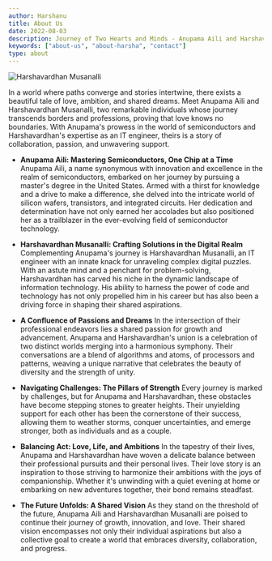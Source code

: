 ```yaml
---
author: Harshanu
title: About Us
date: 2022-08-03
description: Journey of Two Hearts and Minds - Anupama Aili and Harshavardhan Musanalli
keywords: ["about-us", "about-harsha", "contact"]
type: about
---
```

![ Harshavardhan Musanalli ](https://photos.harshanu.space/api/v1/t/77718b172482014738c3fd7fa8e82451748e8892/2zwabhu7/fit_2048)

In a world where paths converge and stories intertwine, there exists a beautiful tale of love, ambition, and shared dreams. Meet Anupama Aili and Harshavardhan Musanalli, two remarkable individuals whose journey transcends borders and professions, proving that love knows no boundaries. With Anupama's prowess in the world of semiconductors and Harshavardhan's expertise as an IT engineer, theirs is a story of collaboration, passion, and unwavering support.

* **Anupama Aili: Mastering Semiconductors, One Chip at a Time** 
Anupama Aili, a name synonymous with innovation and excellence in the realm of semiconductors, embarked on her journey by pursuing a master's degree in the United States. Armed with a thirst for knowledge and a drive to make a difference, she delved into the intricate world of silicon wafers, transistors, and integrated circuits. Her dedication and determination have not only earned her accolades but also positioned her as a trailblazer in the ever-evolving field of semiconductor technology.

* **Harshavardhan Musanalli: Crafting Solutions in the Digital Realm** 
Complementing Anupama's journey is Harshavardhan Musanalli, an IT engineer with an innate knack for unraveling complex digital puzzles. With an astute mind and a penchant for problem-solving, Harshavardhan has carved his niche in the dynamic landscape of information technology. His ability to harness the power of code and technology has not only propelled him in his career but has also been a driving force in shaping their shared aspirations.

* **A Confluence of Passions and Dreams** 
In the intersection of their professional endeavors lies a shared passion for growth and advancement. Anupama and Harshavardhan's union is a celebration of two distinct worlds merging into a harmonious symphony. Their conversations are a blend of algorithms and atoms, of processors and patterns, weaving a unique narrative that celebrates the beauty of diversity and the strength of unity.

* **Navigating Challenges: The Pillars of Strength** 
Every journey is marked by challenges, but for Anupama and Harshavardhan, these obstacles have become stepping stones to greater heights. Their unyielding support for each other has been the cornerstone of their success, allowing them to weather storms, conquer uncertainties, and emerge stronger, both as individuals and as a couple.

* **Balancing Act: Love, Life, and Ambitions** 
In the tapestry of their lives, Anupama and Harshavardhan have woven a delicate balance between their professional pursuits and their personal lives. Their love story is an inspiration to those striving to harmonize their ambitions with the joys of companionship. Whether it's unwinding with a quiet evening at home or embarking on new adventures together, their bond remains steadfast.

* **The Future Unfolds: A Shared Vision** 
As they stand on the threshold of the future, Anupama Aili and Harshavardhan Musanalli are poised to continue their journey of growth, innovation, and love. Their shared vision encompasses not only their individual aspirations but also a collective goal to create a world that embraces diversity, collaboration, and progress.